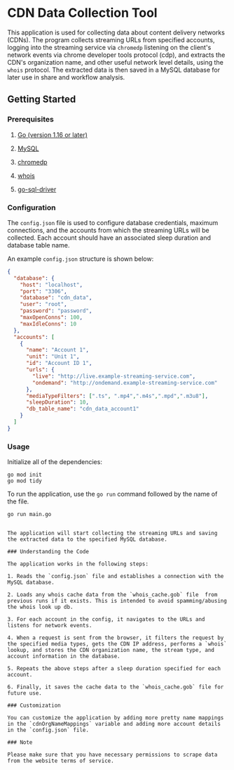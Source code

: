 # CDN Data Collection Tool

This application is used for collecting data about content delivery networks (CDNs). The program collects streaming URLs from specified accounts, logging into the streaming service via `chromedp`  listening on the client's network events via chrome developer tools protocol (cdp), and extracts the CDN's organization name, and other useful network level details, using the `whois` protocol. The extracted data is then saved in a MySQL database for later use in share and workflow analysis.

## Getting Started

### Prerequisites

1. [Go (version 1.16 or later)](https://golang.org/dl/)

2. [MySQL](https://dev.mysql.com/downloads/mysql/)

3. [chromedp](https://github.com/chromedp/chromedp)

4. [whois](https://github.com/likexian/whois)

5. [go-sql-driver](https://github.com/go-sql-driver/mysql)

### Configuration

The `config.json` file is used to configure database credentials, maximum connections, and the accounts from which the streaming URLs will be collected. Each account should have an associated sleep duration and database table name.

An example `config.json` structure is shown below:

```json
{
  "database": {
    "host": "localhost",
    "port": "3306",
    "database": "cdn_data",
    "user": "root",
    "password": "password",
    "maxOpenConns": 100,
    "maxIdleConns": 10
  },
  "accounts": [
    {
      "name": "Account 1",
      "unit": "Unit 1",
      "id": "Account ID 1",
      "urls": {
        "live": "http://live.example-streaming-service.com",
        "ondemand": "http://ondemand.example-streaming-service.com"
      },
      "mediaTypeFilters": [".ts", ".mp4",".m4s",".mpd",".m3u8"],
      "sleepDuration": 10,
      "db_table_name": "cdn_data_account1"
    }
  ]
}
```

### Usage

Initialize all of the dependencies: 
```
go mod init
go mod tidy
```

To run the application, use the `go run` command followed by the name of the file.

```bash
go run main.go
```
```

The application will start collecting the streaming URLs and saving the extracted data to the specified MySQL database.

### Understanding the Code

The application works in the following steps:

1. Reads the `config.json` file and establishes a connection with the MySQL database.

2. Loads any whois cache data from the `whois_cache.gob` file  from previous runs if it exists. This is intended to avoid spamming/abusing the whois look up db.

3. For each account in the config, it navigates to the URLs and listens for network events.

4. When a request is sent from the browser, it filters the request by the specified media types, gets the CDN IP address, performs a `whois` lookup, and stores the CDN organization name, the stream type, and account information in the database.

5. Repeats the above steps after a sleep duration specified for each account.

6. Finally, it saves the cache data to the `whois_cache.gob` file for future use.

### Customization

You can customize the application by adding more pretty name mappings in the `cdnOrgNameMappings` variable and adding more account details in the `config.json` file.

### Note

Please make sure that you have necessary permissions to scrape data from the website terms of service.
